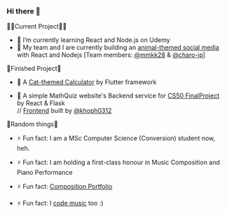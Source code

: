 ### Hi there 👋

✍🏻Current Project✍🏻
- 🔭 I’m currently learning React and Node.js on Udemy
- 🔭 My team and I are currently building an [animal-themed social media](https://github.com/leonkwan46/animal_social_media) with React and Nodejs [Team members: [@mmkk28](https://github.com/mmkk28) & [@charo-jp](https://github.com/charo-jp)]

📝Finished Project📝

- 🌱 A [Cat-themed Calculator](https://github.com/leonkwan46/CatCulator) by Flutter framework

- 🌱 A simple MathQuiz website's Backend service for [CS50 FinalProject](https://github.com/leonkwan46/MathQuiz-CS50_FinalProject) by React & Flask  
// [Frontend](https://github.com/khoph0312/react-final-project) built by [@khoph0312](https://github.com/khoph0312)

🥴Random things🥴

- ⚡ Fun fact: I am a MSc Computer Science (Conversion) student now, heh.

- ⚡ Fun fact: I am holding a first-class honour in Music Composition and Piano Performance

- ⚡ Fun fact: [Composition Portfolio](https://github.com/leonkwan46/Bachelor-s-Music-Composition-Portfolio)

- ⚡ Fun fact: I [code music](https://github.com/leonkwan46/CodingMusic) too :)

<!--
**leonkwan46/leonkwan46** is a ✨ _special_ ✨ repository because its `README.md` (this file) appears on your GitHub profile.

Here are some ideas to get you started:

- 🔭 I’m currently working on ...
- 🌱 I’m currently learning ...
- 👯 I’m looking to collaborate on ...
- 🤔 I’m looking for help with ...
- 💬 Ask me about ...
- 📫 How to reach me: ...
- 😄 Pronouns: ...
- ⚡ Fun fact: ...
-->
